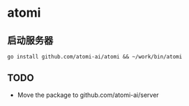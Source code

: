 # atomi

## 启动服务器
```shell
go install github.com/atomi-ai/atomi && ~/work/bin/atomi
```

## TODO
- Move the package to github.com/atomi-ai/server